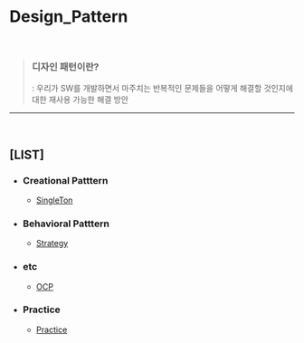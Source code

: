 # Design_Pattern
<br>

> ###  디자인 패턴이란? 
>: 우리가 SW를 개발하면서 마주치는 반복적인 문제들을 어떻게 해결할 것인지에 대한 재사용 가능한 해결 방안

---
<br>

## [LIST]
+ ### Creational Patttern
  
  + <a href="Creational Pattern/Singleton.md">SingleTon</a>

+ ### Behavioral Patttern
  
  + <a href="Behavioral pattern/Strategy.md">Strategy</a>

+ ### etc
  
  + <a href="etc/OCP.md">OCP</a>

+ ### Practice
  
  + <a href="Practice">Practice</a>
